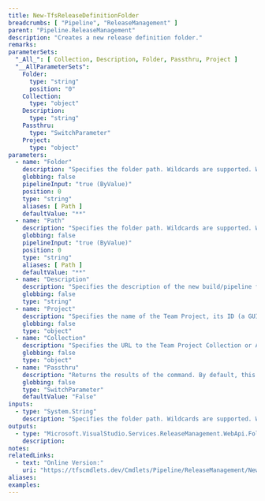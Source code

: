 ```yaml
---
title: New-TfsReleaseDefinitionFolder
breadcrumbs: [ "Pipeline", "ReleaseManagement" ]
parent: "Pipeline.ReleaseManagement"
description: "Creates a new release definition folder."
remarks: 
parameterSets: 
  "_All_": [ Collection, Description, Folder, Passthru, Project ] 
  "__AllParameterSets":  
    Folder: 
      type: "string"  
      position: "0"  
    Collection: 
      type: "object"  
    Description: 
      type: "string"  
    Passthru: 
      type: "SwitchParameter"  
    Project: 
      type: "object" 
parameters: 
  - name: "Folder" 
    description: "Specifies the folder path. Wildcards are supported. When omitted, all Release/pipeline folders in the supplied team project are returned." 
    globbing: false 
    pipelineInput: "true (ByValue)" 
    position: 0 
    type: "string" 
    aliases: [ Path ] 
    defaultValue: "**" 
  - name: "Path" 
    description: "Specifies the folder path. Wildcards are supported. When omitted, all Release/pipeline folders in the supplied team project are returned.This is an alias of the Folder parameter." 
    globbing: false 
    pipelineInput: "true (ByValue)" 
    position: 0 
    type: "string" 
    aliases: [ Path ] 
    defaultValue: "**" 
  - name: "Description" 
    description: "Specifies the description of the new build/pipeline folder." 
    globbing: false 
    type: "string" 
  - name: "Project" 
    description: "Specifies the name of the Team Project, its ID (a GUID), or a Microsoft.TeamFoundation.Core.WebApi.TeamProject object to connect to. When omitted, it defaults to the connection set by Connect-TfsTeamProject (if any). For more details, see the Get-TfsTeamProject cmdlet." 
    globbing: false 
    type: "object" 
  - name: "Collection" 
    description: "Specifies the URL to the Team Project Collection or Azure DevOps Organization to connect to, a TfsTeamProjectCollection object (Windows PowerShell only), or a VssConnection object. You can also connect to an Azure DevOps Services organizations by simply providing its name instead of the full URL. For more details, see the Get-TfsTeamProjectCollection cmdlet. When omitted, it defaults to the connection set by Connect-TfsTeamProjectCollection (if any)." 
    globbing: false 
    type: "object" 
  - name: "Passthru" 
    description: "Returns the results of the command. By default, this cmdlet does not generate any output." 
    globbing: false 
    type: "SwitchParameter" 
    defaultValue: "False"
inputs: 
  - type: "System.String" 
    description: "Specifies the folder path. Wildcards are supported. When omitted, all Release/pipeline folders in the supplied team project are returned."
outputs: 
  - type: "Microsoft.VisualStudio.Services.ReleaseManagement.WebApi.Folder" 
    description: 
notes: 
relatedLinks: 
  - text: "Online Version:" 
    uri: "https://tfscmdlets.dev/Cmdlets/Pipeline/ReleaseManagement/New-TfsReleaseDefinitionFolder"
aliases: 
examples: 
---
```

